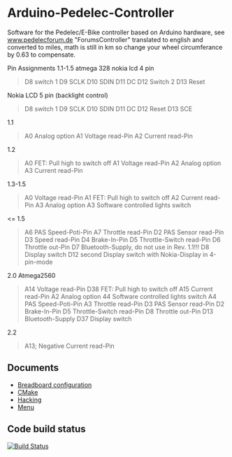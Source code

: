 # Arduino-Pedelec-Controller
Software for the Pedelec/E-Bike controller based on Arduino hardware, see www.pedelecforum.de "ForumsController"
translated to english and converted to miles, math is still in km so change your wheel circumferance by 0.63 to compensate.

Pin Assignments 1.1-1.5 atmega 328
nokia lcd 4 pin
>D8	switch 1
D9	SCLK
D10	SDIN
D11	DC
D12	Switch 2
D13	Reset

Nokia LCD 5 pin (backlight control)
>D8	switch 1
D9	SCLK
D10	SDIN
D11	DC
D12	Reset
D13	SCE


1.1
>A0	Analog option
A1	Voltage read-Pin
A2	Current read-Pin

1.2

>A0	FET: Pull high to switch off
A1	Voltage read-Pin
A2	Analog option
A3	Current read-Pin

1.3-1.5
>A0	Voltage read-Pin
A1	FET: Pull high to switch off
A2	Current read-Pin
A3	Analog option
A3	Software controlled lights switch

<= 1.5
>A6	PAS Speed-Poti-Pin
A7	Throttle read-Pin
D2	PAS Sensor read-Pin
D3	Speed read-Pin
D4	Brake-In-Pin
D5	Throttle-Switch read-Pin
D6	Throttle out-Pin
D7	Bluetooth-Supply, do not use in Rev. 1.1!!!
D8	Display switch
D12	second Display switch with Nokia-Display in 4-pin-mode

2.0 Atmega2560
>A14	Voltage read-Pin
D38	FET: Pull high to switch off
A15	Current read-Pin
A2	Analog option
44	Software controlled lights switch
A4	PAS Speed-Poti-Pin
A3	Throttle read-Pin
D3	PAS Sensor read-Pin
D2	Brake-In-Pin
D5	Throttle-Switch read-Pin
D8	Throttle out-Pin
D13	Bluetooth-Supply
D37	Display switch

2.2
>A13;           Negative Current read-Pin



## Documents
* [Breadboard configuration](docs/README_breadboard.md)
* [CMake](docs/README_cmake.txt)
* [Hacking](docs/README_hacking.txt)
* [Menu](docs/README_menu.txt)

## Code build status
[![Build Status](https://travis-ci.org/jenkie/Arduino-Pedelec-Controller.svg?branch=master)](https://travis-ci.org/jenkie/Arduino-Pedelec-Controller)
